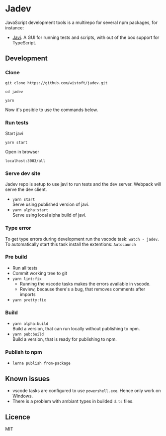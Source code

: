 # Jadev

JavaScript development tools is a multirepo for several npm packages, for
instance:

- [Javi](https://github.com/wistoft/jadev/tree/master/packages/javi#readme). A
  GUI for running tests and scripts, with out of the box support for TypeScript.

## Development

### Clone

```
git clone https://github.com/wistoft/jadev.git

cd jadev

yarn
```

Now it's posible to use the commands below.

### Run tests

Start javi

```
yarn start
```

Open in browser

```
localhost:3003/all
```

### Serve dev site

Jadev repo is setup to use javi to run tests and the dev server. Webpack will
serve the dev client.

- `yarn start`<br/> Serve using published version of javi.
- `yarn alpha:start`<br/> Serve using local alpha build of javi.

### Type error

To get type errors during development run the vscode task: `watch - jadev`. To
automatically start this task install the extentions: `AutoLaunch`

### Pre build

- Run all tests
- Commit working tree to git
- `yarn lint:fix`
  - Running the vscode tasks makes the errors available in vscode.
  - Review, because there's a bug, that removes comments after imports
- `yarn pretty:fix`

### Build

- `yarn alpha:build`<br/> Build a version, that can run locally without
  publishing to npm.
- `yarn pub:build`<br/> Build a version, that is ready for publishing to npm.

### Publish to npm

- `lerna publish from-package`

## Known issues

- vscode tasks are configured to use `powershell.exe`. Hence only work on
  Windows.
- There is a problem with ambiant types in builded `d.ts` files.

## Licence

MIT
